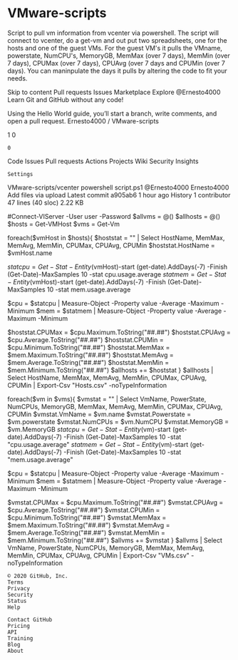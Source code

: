 # VMware-scripts
Script to pull vm information from vcenter via powershell. The script will connect to vcenter, do a get-vm and out put two spreadsheets, one for the hosts and one of the guest VMs. 
For the guest VM's it pulls the VMname, powerstate, NumCPU's, MemoryGB, MemMax (over 7 days), MemMin (over 7 days), CPUMax (over 7 days), CPUAvg (over 7 days and CPUMin (over 7 days). You can maninpulate the days it pulls by altering the code to fit your needs. 



Skip to content
Pull requests
Issues
Marketplace
Explore
@Ernesto4000
Learn Git and GitHub without any code!

Using the Hello World guide, you’ll start a branch, write comments, and open a pull request.
Ernesto4000 /
VMware-scripts

1
0

    0

Code
Issues
Pull requests
Actions
Projects
Wiki
Security
Insights

    Settings

VMware-scripts/vcenter powershell script.ps1
@Ernesto4000
Ernesto4000 Add files via upload
Latest commit a905ab6 1 hour ago
History
1 contributor
47 lines (40 sloc) 2.22 KB




#Connect-VIServer <server> -User user -Password 
$allvms = @()
$allhosts = @()
$hosts = Get-VMHost
$vms = Get-Vm

foreach($vmHost in $hosts){
  $hoststat = "" | Select HostName, MemMax, MemAvg, MemMin, CPUMax, CPUAvg, CPUMin
  $hoststat.HostName = $vmHost.name
  
  $statcpu = Get-Stat -Entity ($vmHost)-start (get-date).AddDays(-7) -Finish (Get-Date)-MaxSamples 10 -stat cpu.usage.average
  $statmem = Get-Stat -Entity ($vmHost)-start (get-date).AddDays(-7) -Finish (Get-Date)-MaxSamples 10 -stat mem.usage.average

  $cpu = $statcpu | Measure-Object -Property value -Average -Maximum -Minimum
  $mem = $statmem | Measure-Object -Property value -Average -Maximum -Minimum
  
  $hoststat.CPUMax = $cpu.Maximum.ToString("##.##")
  $hoststat.CPUAvg = $cpu.Average.ToString("##.##")
  $hoststat.CPUMin = $cpu.Minimum.ToString("##.##")
  $hoststat.MemMax = $mem.Maximum.ToString("##.##")
  $hoststat.MemAvg = $mem.Average.ToString("##.##")
  $hoststat.MemMin = $mem.Minimum.ToString("##.##")
  $allhosts += $hoststat
}
$allhosts | Select HostName, MemMax, MemAvg, MemMin, CPUMax, CPUAvg, CPUMin | Export-Csv "Hosts.csv" -noTypeInformation

foreach($vm in $vms){
  $vmstat = "" | Select VmName, PowerState, NumCPUs, MemoryGB, MemMax, MemAvg, MemMin, CPUMax, CPUAvg, CPUMin
  $vmstat.VmName = $vm.name
  $vmstat.Powerstate = $vm.powerstate
  $vmstat.NumCPUs = $vm.NumCPU
  $vmstat.MemoryGB = $vm.MemoryGB
  $statcpu = Get-Stat -Entity ($vm)-start (get-date).AddDays(-7) -Finish (Get-Date)-MaxSamples 10 -stat "cpu.usage.average"
  $statmem = Get-Stat -Entity ($vm)-start (get-date).AddDays(-7) -Finish (Get-Date)-MaxSamples 10 -stat "mem.usage.average"

  $cpu = $statcpu | Measure-Object -Property value -Average -Maximum -Minimum
  $mem = $statmem | Measure-Object -Property value -Average -Maximum -Minimum
  
  $vmstat.CPUMax = $cpu.Maximum.ToString("##.##")
  $vmstat.CPUAvg = $cpu.Average.ToString("##.##")
  $vmstat.CPUMin = $cpu.Minimum.ToString("##.##")
  $vmstat.MemMax = $mem.Maximum.ToString("##.##")
  $vmstat.MemAvg = $mem.Average.ToString("##.##")
  $vmstat.MemMin = $mem.Minimum.ToString("##.##")
  $allvms += $vmstat
}
$allvms | Select VmName, PowerState, NumCPUs, MemoryGB, MemMax, MemAvg, MemMin, CPUMax, CPUAvg, CPUMin | Export-Csv "VMs.csv" -noTypeInformation

    © 2020 GitHub, Inc.
    Terms
    Privacy
    Security
    Status
    Help

    Contact GitHub
    Pricing
    API
    Training
    Blog
    About


